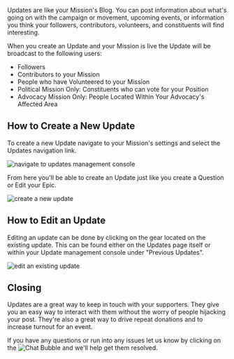 Updates are like your Mission's Blog. You can post information about what's going 
on with the campaign or movement, upcoming events, or information you think
your followers, contributors, volunteers, and constituents will find interesting.

When you create an Update and your Mission is live the Update will be 
broadcast to the following users:

* Followers
* Contributors to your Mission
* People who have Volunteered to your Mission
* Political Mission Only: Constituents who can vote for your Position
* Advocacy Mission Only: People Located Within Your Advocacy's Affected Area

## How to Create a New Update ##
To create a new Update navigate to your Mission's settings and select the Updates
navigation link.

![navigate to updates management console][1]


From here you'll be able to create an Update just like you create a Question or 
Edit your Epic.

![create a new update][2]


## How to Edit an Update ##
Editing an update can be done by clicking on the gear located on the existing 
update. This can be found either on the Updates page itself or within your Update
management console under "Previous Updates".

![edit an existing update][4]


## Closing ##
Updates are a great way to keep in touch with your supporters. They give you an 
easy way to interact with them without the worry of people hijacking your post. 
They're also a great way to drive repeat donations and to increase turnout for an 
event.

If you have any questions or run into any issues let us know by clicking on 
the ![Chat Bubble][5] and we'll help get them resolved.



[1]: https://s3.amazonaws.com/sagebrew/long_term_static/help/navigate_to_updates.gif
[2]: https://s3.amazonaws.com/sagebrew/long_term_static/help/create_update.gif
[4]: https://s3.amazonaws.com/sagebrew/long_term_static/help/edit_update.gif
[5]: https://s3.amazonaws.com/sagebrew/long_term_static/help/chat_bubble.png
[6]: /help/quest/epic-management/
[7]: /conversations/